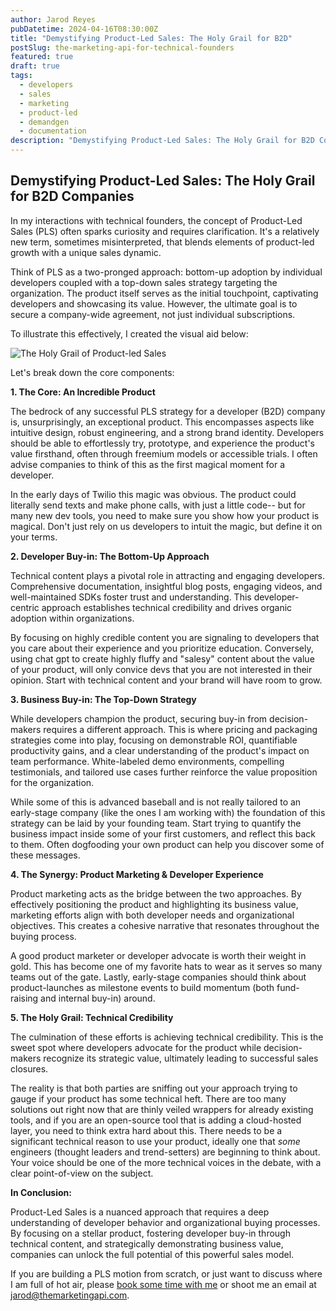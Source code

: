 ```yaml
---
author: Jarod Reyes
pubDatetime: 2024-04-16T08:30:00Z
title: "Demystifying Product-Led Sales: The Holy Grail for B2D"
postSlug: the-marketing-api-for-technical-founders
featured: true
draft: true
tags:
  - developers
  - sales
  - marketing
  - product-led
  - demandgen
  - documentation
description: "Demystifying Product-Led Sales: The Holy Grail for B2D Companies"
---
```


## Demystifying Product-Led Sales: The Holy Grail for B2D Companies

In my interactions with technical founders, the concept of Product-Led Sales (PLS) often sparks curiosity and requires clarification. It's a relatively new term, sometimes misinterpreted, that blends elements of product-led growth with a unique sales dynamic.

Think of PLS as a two-pronged approach: bottom-up adoption by individual developers coupled with a top-down sales strategy targeting the organization. The product itself serves as the initial touchpoint, captivating developers and showcasing its value. However, the ultimate goal is to secure a company-wide agreement, not just individual subscriptions.

To illustrate this effectively, I created the visual aid below:

![The Holy Grail of Product-led Sales](/holy-grail-dev-marketing.png "Ingographic explaining product-led-sales for B2D companies")

Let's break down the core components:

**1. The Core: An Incredible Product**

The bedrock of any successful PLS strategy for a developer (B2D) company is, unsurprisingly, an exceptional product. This encompasses aspects like intuitive design, robust engineering, and a strong brand identity. Developers should be able to effortlessly try, prototype, and experience the product's value firsthand, often through freemium models or accessible trials. I often advise companies to think of this as the first magical moment for a developer.

In the early days of Twilio this magic was obvious. The product could literally send texts and make phone calls, with just a little code-- but for many new dev tools, you need to make sure you show how your product is magical. Don't just rely on us developers to intuit the magic, but define it on your terms.

**2. Developer Buy-in: The Bottom-Up Approach**

Technical content plays a pivotal role in attracting and engaging developers. Comprehensive documentation, insightful blog posts, engaging videos, and well-maintained SDKs foster trust and understanding. This developer-centric approach establishes technical credibility and drives organic adoption within organizations.

By focusing on highly credible content you are signaling to developers that you care about their experience and you prioritize education. Conversely, using chat gpt to create highly fluffy and "salesy" content about the value of your product, will only convice devs that you are not interested in their opinion. Start with technical content and your brand will have room to grow.

**3. Business Buy-in: The Top-Down Strategy**

While developers champion the product, securing buy-in from decision-makers requires a different approach. This is where pricing and packaging strategies come into play, focusing on demonstrable ROI, quantifiable productivity gains, and a clear understanding of the product's impact on team performance. White-labeled demo environments, compelling testimonials, and tailored use cases further reinforce the value proposition for the organization.

While some of this is advanced baseball and is not really tailored to an early-stage company (like the ones I am working with) the foundation of this strategy can be laid by your founding team. Start trying to quantify the business impact inside some of your first customers, and reflect this back to them. Often dogfooding your own product can help you discover some of these messages.

**4. The Synergy: Product Marketing & Developer Experience**

Product marketing acts as the bridge between the two approaches. By effectively positioning the product and highlighting its business value, marketing efforts align with both developer needs and organizational objectives. This creates a cohesive narrative that resonates throughout the buying process.

A good product marketer or developer advocate is worth their weight in gold. This has become one of my favorite hats to wear as it serves so many teams out of the gate. Lastly, early-stage companies should think about product-launches as milestone events to build momentum (both fund-raising and internal buy-in) around.

**5. The Holy Grail: Technical Credibility**

The culmination of these efforts is achieving technical credibility. This is the sweet spot where developers advocate for the product while decision-makers recognize its strategic value, ultimately leading to successful sales closures.

The reality is that both parties are sniffing out your approach trying to gauge if your product has some technical heft. There are too many solutions out right now that are thinly veiled wrappers for already existing tools, and if you are an open-source tool that is adding a cloud-hosted layer, you need to think extra hard about this. There needs to be a significant technical reason to use your product, ideally one that _some_ engineers (thought leaders and trend-setters) are beginning to think about. Your voice should be one of the more technical voices in the debate, with a clear point-of-view on the subject.

**In Conclusion:**

Product-Led Sales is a nuanced approach that requires a deep understanding of developer behavior and organizational buying processes. By focusing on a stellar product, fostering developer buy-in through technical content, and strategically demonstrating business value, companies can unlock the full potential of this powerful sales model.

If you are building a PLS motion from scratch, or just want to discuss where I am full of hot air, please [book some time with me](https://calendly.com/jarod-reyes/devmarketing) or shoot me an email at jarod@themarketingapi.com.

